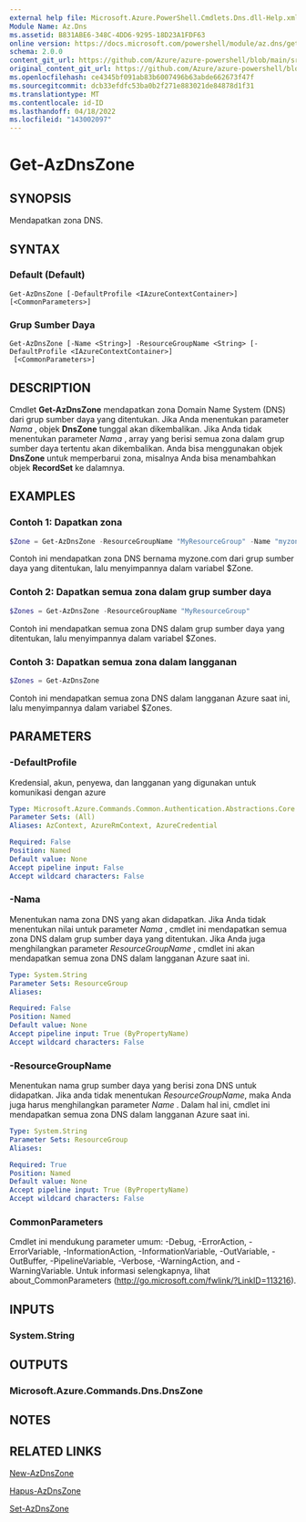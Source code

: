 ```yaml
---
external help file: Microsoft.Azure.PowerShell.Cmdlets.Dns.dll-Help.xml
Module Name: Az.Dns
ms.assetid: B831ABE6-348C-4DD6-9295-18D23A1FDF63
online version: https://docs.microsoft.com/powershell/module/az.dns/get-azdnszone
schema: 2.0.0
content_git_url: https://github.com/Azure/azure-powershell/blob/main/src/Dns/Dns/help/Get-AzDnsZone.md
original_content_git_url: https://github.com/Azure/azure-powershell/blob/main/src/Dns/Dns/help/Get-AzDnsZone.md
ms.openlocfilehash: ce4345bf091ab83b6007496b63abde662673f47f
ms.sourcegitcommit: dcb33efdfc53ba0b2f271e883021de84878d1f31
ms.translationtype: MT
ms.contentlocale: id-ID
ms.lasthandoff: 04/18/2022
ms.locfileid: "143002097"
---
```

# Get-AzDnsZone

## SYNOPSIS
Mendapatkan zona DNS.

## SYNTAX

### Default (Default)
```
Get-AzDnsZone [-DefaultProfile <IAzureContextContainer>] [<CommonParameters>]
```

### Grup Sumber Daya
```
Get-AzDnsZone [-Name <String>] -ResourceGroupName <String> [-DefaultProfile <IAzureContextContainer>]
 [<CommonParameters>]
```

## DESCRIPTION
Cmdlet **Get-AzDnsZone** mendapatkan zona Domain Name System (DNS) dari grup sumber daya yang ditentukan.
Jika Anda menentukan parameter *Nama* , objek **DnsZone** tunggal akan dikembalikan.
Jika Anda tidak menentukan parameter *Nama* , array yang berisi semua zona dalam grup sumber daya tertentu akan dikembalikan.
Anda bisa menggunakan objek **DnsZone** untuk memperbarui zona, misalnya Anda bisa menambahkan objek **RecordSet** ke dalamnya.

## EXAMPLES

### Contoh 1: Dapatkan zona
```powershell
$Zone = Get-AzDnsZone -ResourceGroupName "MyResourceGroup" -Name "myzone.com"
```

Contoh ini mendapatkan zona DNS bernama myzone.com dari grup sumber daya yang ditentukan, lalu menyimpannya dalam variabel $Zone.

### Contoh 2: Dapatkan semua zona dalam grup sumber daya
```powershell
$Zones = Get-AzDnsZone -ResourceGroupName "MyResourceGroup"
```

Contoh ini mendapatkan semua zona DNS dalam grup sumber daya yang ditentukan, lalu menyimpannya dalam variabel $Zones.

### Contoh 3: Dapatkan semua zona dalam langganan
```powershell
$Zones = Get-AzDnsZone
```

Contoh ini mendapatkan semua zona DNS dalam langganan Azure saat ini, lalu menyimpannya dalam variabel $Zones.

## PARAMETERS

### -DefaultProfile
Kredensial, akun, penyewa, dan langganan yang digunakan untuk komunikasi dengan azure

```yaml
Type: Microsoft.Azure.Commands.Common.Authentication.Abstractions.Core.IAzureContextContainer
Parameter Sets: (All)
Aliases: AzContext, AzureRmContext, AzureCredential

Required: False
Position: Named
Default value: None
Accept pipeline input: False
Accept wildcard characters: False
```

### -Nama
Menentukan nama zona DNS yang akan didapatkan.
Jika Anda tidak menentukan nilai untuk parameter *Nama* , cmdlet ini mendapatkan semua zona DNS dalam grup sumber daya yang ditentukan.
Jika Anda juga menghilangkan parameter *ResourceGroupName* , cmdlet ini akan mendapatkan semua zona DNS dalam langganan Azure saat ini.

```yaml
Type: System.String
Parameter Sets: ResourceGroup
Aliases:

Required: False
Position: Named
Default value: None
Accept pipeline input: True (ByPropertyName)
Accept wildcard characters: False
```

### -ResourceGroupName
Menentukan nama grup sumber daya yang berisi zona DNS untuk didapatkan.
Jika anda tidak menentukan *ResourceGroupName*, maka Anda juga harus menghilangkan parameter *Name* .
Dalam hal ini, cmdlet ini mendapatkan semua zona DNS dalam langganan Azure saat ini.

```yaml
Type: System.String
Parameter Sets: ResourceGroup
Aliases:

Required: True
Position: Named
Default value: None
Accept pipeline input: True (ByPropertyName)
Accept wildcard characters: False
```

### CommonParameters
Cmdlet ini mendukung parameter umum: -Debug, -ErrorAction, -ErrorVariable, -InformationAction, -InformationVariable, -OutVariable, -OutBuffer, -PipelineVariable, -Verbose, -WarningAction, and -WarningVariable. Untuk informasi selengkapnya, lihat about_CommonParameters (http://go.microsoft.com/fwlink/?LinkID=113216).

## INPUTS

### System.String

## OUTPUTS

### Microsoft.Azure.Commands.Dns.DnsZone

## NOTES

## RELATED LINKS

[New-AzDnsZone](./New-AzDnsZone.md)

[Hapus-AzDnsZone](./Remove-AzDnsZone.md)

[Set-AzDnsZone](./Set-AzDnsZone.md)
